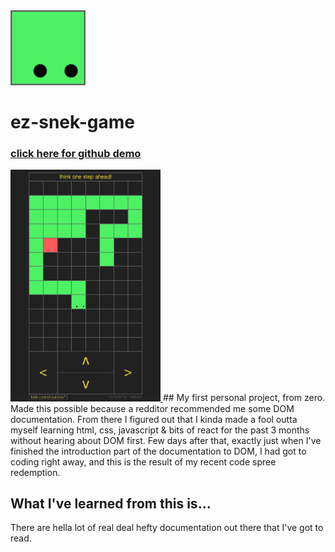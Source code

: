 <img src="https://github.com/suntoes/ez-snek-game/blob/master/resources/logo.png" alt="snek logo" width="120"/>

# ez-snek-game

### [click here for github demo](https://suntoes.github.io/ez-snek-game/)

<a href="https://suntoes.github.io/ez-snek-game/">
<img src="https://github.com/suntoes/ez-snek-game/blob/master/resources/gameplay.png" alt="gameplay" width="240"/>
</a>
## My first personal project, from zero.
Made this possible because a redditor recommended me some DOM documentation. From there I figured out that I kinda made a fool outta myself learning html, css, javascript & bits of react for the past 3 months without hearing about DOM first. Few days after that, exactly just when I've finished the introduction part of the documentation to DOM, I had got to coding right away, and this is the result of my recent code spree redemption.

## What I've learned from this is...
There are hella lot of real deal hefty documentation out there that I've got to read.

